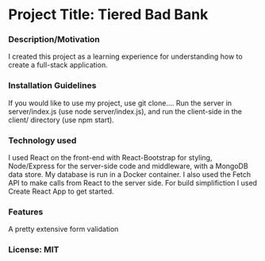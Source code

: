 # Project Title: Tiered Bad Bank

### Description/Motivation
I created this project as a learning experience for understanding how to create a full-stack application.

### Installation Guidelines
If you would like to use my project, use git clone.... Run the server in server/index.js (use node server/index.js), and run the client-side in the client/ directory (use npm start).

### Technology used
I used React on the front-end with React-Bootstrap for styling, Node/Express for the server-side code and middleware, with a MongoDB data store. My database is run in a Docker container. I also used the Fetch API to make calls from React to the server side.
For build simplifiction I used Create React App to get started.

### Features
A pretty extensive form validation

### License: MIT
